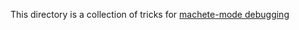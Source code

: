 This directory is a collection of tricks for [machete-mode debugging](https://nedbatchelder.com/text/machete.html)
